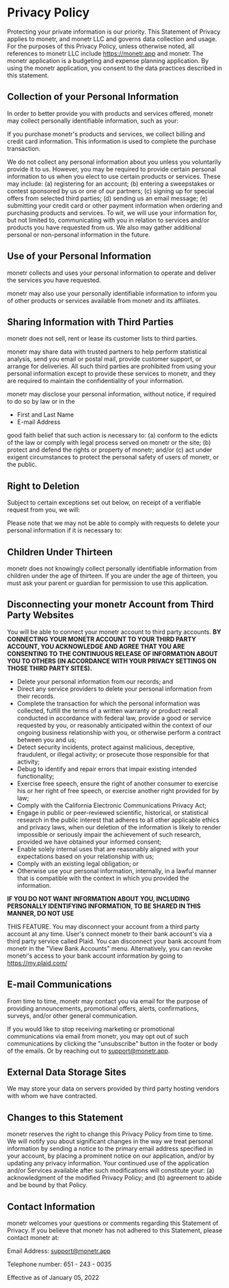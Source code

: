# Privacy Policy

Protecting your private information is our priority. This Statement of Privacy applies to monetr, and
monetr LLC and governs data collection and usage. For the purposes of this Privacy Policy, unless
otherwise noted, all references to monetr LLC include https://monetr.app and monetr. The monetr
application is a budgeting and expense planning application. By using the monetr application, you
consent to the data practices described in this statement.

## Collection of your Personal Information
In order to better provide you with products and services offered, monetr may collect personally
identifiable information, such as your:

If you purchase monetr's products and services, we collect billing and credit card information. This
information is used to complete the purchase transaction.

We do not collect any personal information about you unless you voluntarily provide it to us.
However, you may be required to provide certain personal information to us when you elect to use
certain products or services. These may include: (a) registering for an account; (b) entering a
sweepstakes or contest sponsored by us or one of our partners; (c) signing up for special offers
from selected third parties; (d) sending us an email message; (e) submitting your credit card or
other payment information when ordering and purchasing products and services. To wit, we will
use your information for, but not limited to, communicating with you in relation to services and/or
products you have requested from us. We also may gather additional personal or non-personal
information in the future.

## Use of your Personal Information
monetr collects and uses your personal information to operate and deliver the services you have
requested.

monetr may also use your personally identifiable information to inform you of other products or
services available from monetr and its affiliates.

## Sharing Information with Third Parties
monetr does not sell, rent or lease its customer lists to third parties.

monetr may share data with trusted partners to help perform statistical analysis, send you email or
postal mail, provide customer support, or arrange for deliveries. All such third parties are
prohibited from using your personal information except to provide these services to monetr, and
they are required to maintain the confidentiality of your information.

monetr may disclose your personal information, without notice, if required to do so by law or in the

- First and Last Name
- E-mail Address


good faith belief that such action is necessary to: (a) conform to the edicts of the law or comply
with legal process served on monetr or the site; (b) protect and defend the rights or property of
monetr; and/or (c) act under exigent circumstances to protect the personal safety of users of
monetr, or the public.

## Right to Deletion
Subject to certain exceptions set out below, on receipt of a verifiable request from you, we will:

Please note that we may not be able to comply with requests to delete your personal information if
it is necessary to:

## Children Under Thirteen
monetr does not knowingly collect personally identifiable information from children under the age
of thirteen. If you are under the age of thirteen, you must ask your parent or guardian for
permission to use this application.

## Disconnecting your monetr Account from Third Party Websites
You will be able to connect your monetr account to third party accounts. **BY CONNECTING
YOUR MONETR ACCOUNT TO YOUR THIRD PARTY ACCOUNT, YOU
ACKNOWLEDGE AND AGREE THAT YOU ARE CONSENTING TO THE
CONTINUOUS RELEASE OF INFORMATION ABOUT YOU TO OTHERS (IN
ACCORDANCE WITH YOUR PRIVACY SETTINGS ON THOSE THIRD PARTY SITES).**

- Delete your personal information from our records; and
- Direct any service providers to delete your personal information from their records.
- Complete the transaction for which the personal information was collected, fulfill the
    terms of a written warranty or product recall conducted in accordance with federal
    law, provide a good or service requested by you, or reasonably anticipated within the
    context of our ongoing business relationship with you, or otherwise perform a contract
    between you and us;
- Detect security incidents, protect against malicious, deceptive, fraudulent, or illegal
    activity; or prosecute those responsible for that activity;
- Debug to identify and repair errors that impair existing intended functionality;
- Exercise free speech, ensure the right of another consumer to exercise his or her right
    of free speech, or exercise another right provided for by law;
- Comply with the California Electronic Communications Privacy Act;
- Engage in public or peer-reviewed scientific, historical, or statistical research in the
    public interest that adheres to all other applicable ethics and privacy laws, when our
    deletion of the information is likely to render impossible or seriously impair the
    achievement of such research, provided we have obtained your informed consent;
- Enable solely internal uses that are reasonably aligned with your expectations based on
    your relationship with us;
- Comply with an existing legal obligation; or
- Otherwise use your personal information, internally, in a lawful manner that is
    compatible with the context in which you provided the information.


**IF YOU DO NOT WANT INFORMATION ABOUT YOU, INCLUDING PERSONALLY
IDENTIFYING INFORMATION, TO BE SHARED IN THIS MANNER, DO NOT USE**

THIS FEATURE. You may disconnect your account from a third party account at any time.
User's connect monetr to their bank account's via a third party service called Plaid. You can
disconnect your bank account from monetr in the "View Bank Accounts" menu. Alternatively, you
can revoke monetr's access to your bank account information by going to https://my.plaid.com/

## E-mail Communications
From time to time, monetr may contact you via email for the purpose of providing announcements,
promotional offers, alerts, confirmations, surveys, and/or other general communication.

If you would like to stop receiving marketing or promotional communications via email from
monetr, you may opt out of such communications by clicking the "unsubscribe" button in the footer
or body of the emails. Or by reaching out to support@monetr.app.

## External Data Storage Sites
We may store your data on servers provided by third party hosting vendors with whom we have
contracted.

## Changes to this Statement
monetr reserves the right to change this Privacy Policy from time to time. We will notify you about
significant changes in the way we treat personal information by sending a notice to the primary
email address specified in your account, by placing a prominent notice on our application, and/or
by updating any privacy information. Your continued use of the application and/or Services
available after such modifications will constitute your: (a) acknowledgment of the modified Privacy
Policy; and (b) agreement to abide and be bound by that Policy.

## Contact Information
monetr welcomes your questions or comments regarding this Statement of Privacy. If you believe
that monetr has not adhered to this Statement, please contact monetr at:

Email Address:
support@monetr.app

Telephone number:
651 - 243 - 0035

Effective as of January 05, 2022
